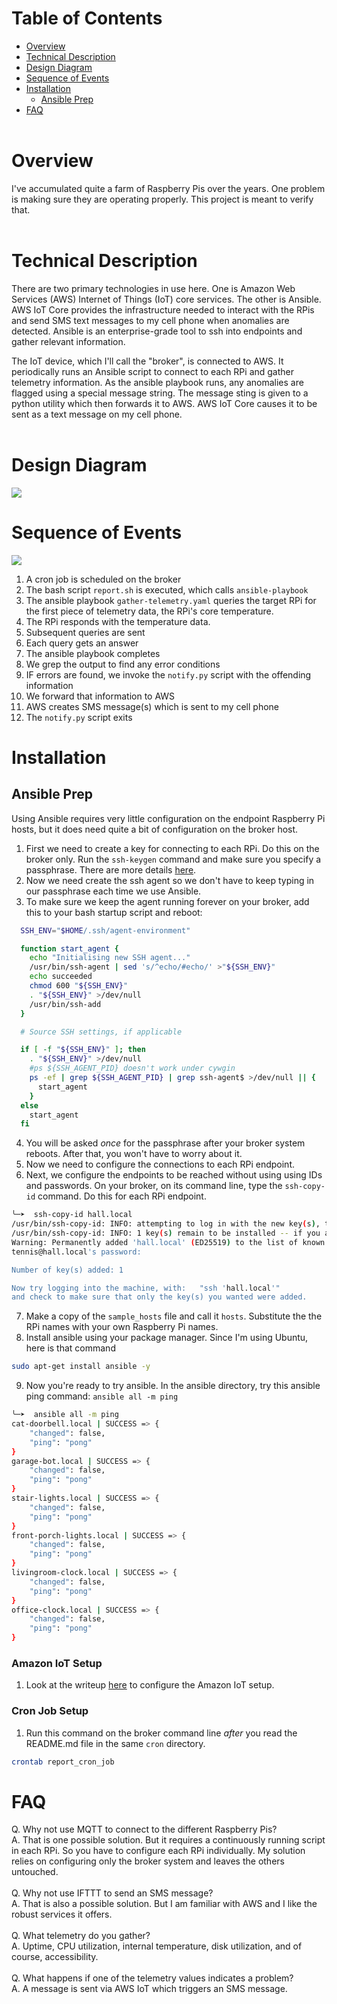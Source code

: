 
# Table of Contents
  - [Overview](#overview)
  - [Technical Description](#technical-description)
  - [Design Diagram](#design-diagram)
  - [Sequence of Events](#sequence-of-events)
  - [Installation](#installation)
    - [Ansible Prep](#ansible-prep)
  - [FAQ](#faq)
<br><br>
# Overview
I've accumulated quite a farm of Raspberry Pis over the years.  One problem is making sure 
they are operating properly.  This project is meant to verify that.
<br><br>

# Technical Description
There are two primary technologies in use here.  One is Amazon Web Services (AWS) Internet of Things 
(IoT) core services. The other is Ansible. AWS IoT Core provides the infrastructure needed to 
interact with the RPis and send SMS text messages to my cell phone when anomalies are detected. 
Ansible is an enterprise-grade tool to ssh into endpoints and gather relevant information.

The IoT device, which I'll call the "broker", is connected to AWS.  It periodically runs an Ansible 
script to connect to each RPi and gather telemetry information. As the ansible playbook runs, any anomalies are
flagged using a special message string.  The message sting is given to a python utility which then forwards it 
to AWS. AWS IoT Core causes it to be sent as a text message on my cell phone.
<br><br>

# Design Diagram
![](.README_images/overview-diagram.png)

# Sequence of Events
![](.README_images/logic-sequence-diagram.png)
1. A cron job is scheduled on the broker
2. The bash script `report.sh` is executed, which calls `ansible-playbook`
3. The ansible playbook `gather-telemetry.yaml` queries the target RPi for the first piece of telemetry data, the RPi's core temperature.
4. The RPi responds with the temperature data.
5. Subsequent queries are sent
6. Each query gets an answer
7. The ansible playbook completes
8. We grep the output to find any error conditions
9. IF errors are found, we invoke the `notify.py` script with the offending information
10. We forward that information to AWS
11. AWS creates SMS message(s) which is sent to my cell phone
12. The `notify.py` script exits
# Installation
## Ansible Prep
Using Ansible requires very little configuration on the endpoint Raspberry Pi hosts, but it does need quite a bit of configuration on the broker host.
1. First we need to create a key for connecting to each RPi. Do this on the broker only. Run the `ssh-keygen` command and make sure you specify a passphrase. There are more details [here](https://www.ssh.com/academy/ssh/keygen). 
2. Now we need create the ssh agent so we don't have to keep typing in our passphrase each time we use Ansible. 
3. To make sure we keep the agent running forever on your broker, add this to your bash startup script and reboot:
```bash
  SSH_ENV="$HOME/.ssh/agent-environment"

  function start_agent {
    echo "Initialising new SSH agent..."
    /usr/bin/ssh-agent | sed 's/^echo/#echo/' >"${SSH_ENV}"
    echo succeeded
    chmod 600 "${SSH_ENV}"
    . "${SSH_ENV}" >/dev/null
    /usr/bin/ssh-add
  }

  # Source SSH settings, if applicable

  if [ -f "${SSH_ENV}" ]; then
    . "${SSH_ENV}" >/dev/null
    #ps ${SSH_AGENT_PID} doesn't work under cywgin
    ps -ef | grep ${SSH_AGENT_PID} | grep ssh-agent$ >/dev/null || {
      start_agent
    }
  else
    start_agent
  fi
```
4. You will be asked _once_ for the passphrase after your broker system reboots. After that, you won't have to worry about it.
5. Now we need to configure the connections to each RPi endpoint.
6. Next, we configure the endpoints to be reached without using using IDs and passwords. On your broker, on its command line, type the `ssh-copy-id` command. Do this for each RPi endpoint. 
```bash
╰─➤  ssh-copy-id hall.local
/usr/bin/ssh-copy-id: INFO: attempting to log in with the new key(s), to filter out any that are already installed
/usr/bin/ssh-copy-id: INFO: 1 key(s) remain to be installed -- if you are prompted now it is to install the new keys
Warning: Permanently added 'hall.local' (ED25519) to the list of known hosts.
tennis@hall.local's password:

Number of key(s) added: 1

Now try logging into the machine, with:   "ssh 'hall.local'"
and check to make sure that only the key(s) you wanted were added.
```
7. Make a copy of the `sample_hosts` file and call it `hosts`.  Substitute the the RPi names with your own Raspberry Pi names.
8. Install ansible using your package manager.  Since I'm using Ubuntu, here is that command
```bash
sudo apt-get install ansible -y
```
9. Now you're ready to try ansible.  In the ansible directory, try this ansible ping command: `ansible all -m ping`
```bash
╰─➤  ansible all -m ping
cat-doorbell.local | SUCCESS => {
    "changed": false,
    "ping": "pong"
}
garage-bot.local | SUCCESS => {
    "changed": false,
    "ping": "pong"
}
stair-lights.local | SUCCESS => {
    "changed": false,
    "ping": "pong"
}
front-porch-lights.local | SUCCESS => {
    "changed": false,
    "ping": "pong"
}
livingroom-clock.local | SUCCESS => {
    "changed": false,
    "ping": "pong"
}
office-clock.local | SUCCESS => {
    "changed": false,
    "ping": "pong"
}
```
### Amazon IoT Setup
1. Look at the writeup [here](https://github.com/gamename/raspberry-pi-iot-cat-doorbell) to configure the Amazon IoT setup.

### Cron Job Setup
1. Run this command on the broker command line *after* you read the README.md file in the same `cron` directory.
```bash
crontab report_cron_job
```
# FAQ
Q. Why not use MQTT to connect to the different Raspberry Pis?<br>
A. That is one possible solution.  But it requires a continuously running script in each RPi. So you have to configure
each RPi individually.  My solution relies on configuring only the broker system and leaves the others untouched.
<br><br>
Q. Why not use IFTTT to send an SMS message? <br>
A. That is also a possible solution. But I am familiar with AWS and I like the robust services it offers. 
<br><br>
Q. What telemetry do you gather?<br>
A. Uptime, CPU utilization, internal temperature, disk utilization, and of course, accessibility.
<br><br>
Q. What happens if one of the telemetry values indicates a problem?<br>
A. A message is sent via AWS IoT which triggers an SMS message.
